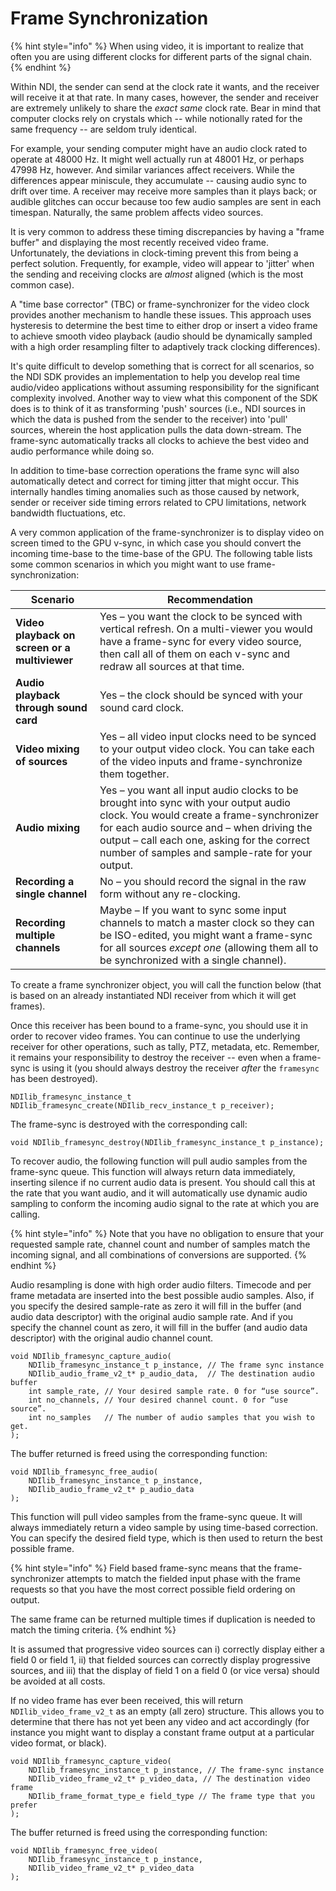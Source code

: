 # Frame Synchronization

{% hint style="info" %}
When using video, it is important to realize that often you are using different clocks for different parts of the signal chain.
{% endhint %}

Within NDI, the sender can send at the clock rate it wants, and the receiver will receive it at that rate. In many cases, however, the sender and receiver are extremely unlikely to share the _exact same_ clock rate. Bear in mind that computer clocks rely on crystals which -- while notionally rated for the same frequency -- are seldom truly identical.

For example, your sending computer might have an audio clock rated to operate at 48000 Hz. It might well actually run at 48001 Hz, or perhaps 47998 Hz, however. And similar variances affect receivers. While the differences appear miniscule, they accumulate -- causing audio sync to drift over time. A receiver may receive more samples than it plays back; or audible glitches can occur because too few audio samples are sent in each timespan. Naturally, the same problem affects video sources.

It is very common to address these timing discrepancies by having a "frame buffer" and displaying the most recently received video frame. Unfortunately, the deviations in clock-timing prevent this from being a perfect solution. Frequently, for example, video will appear to 'jitter' when the sending and receiving clocks are _almost_ aligned (which is the most common case).

A "time base corrector" (TBC) or frame-synchronizer for the video clock provides another mechanism to handle these issues. This approach uses hysteresis to determine the best time to either drop or insert a video frame to achieve smooth video playback (audio should be dynamically sampled with a high order resampling filter to adaptively track clocking differences).

It's quite difficult to develop something that is correct for all scenarios, so the NDI SDK provides an implementation to help you develop real time audio/video applications without assuming responsibility for the significant complexity involved. Another way to view what this component of the SDK does is to think of it as transforming 'push' sources (i.e., NDI sources in which the data is pushed from the sender to the receiver) into 'pull' sources, wherein the host application pulls the data down-stream. The frame-sync automatically tracks all clocks to achieve the best video and audio performance while doing so.

In addition to time-base correction operations the frame sync will also automatically detect and correct for timing jitter that might occur. This internally handles timing anomalies such as those caused by network, sender or receiver side timing errors related to CPU limitations, network bandwidth fluctuations, etc.

A very common application of the frame-synchronizer is to display video on screen timed to the GPU v-sync, in which case you should convert the incoming time-base to the time-base of the GPU. The following table lists some common scenarios in which you might want to use frame-synchronization:

| Scenario                                      | Recommendation                                                                                                                                                                                                                                                                   |
| --------------------------------------------- | -------------------------------------------------------------------------------------------------------------------------------------------------------------------------------------------------------------------------------------------------------------------------------- |
| **Video playback on screen or a multiviewer** | Yes – you want the clock to be synced with vertical refresh. On a multi-viewer you would have a frame-sync for every video source, then call all of them on each v-sync and redraw all sources at that time.                                                                     |
| **Audio playback through sound card**         | Yes – the clock should be synced with your sound card clock.                                                                                                                                                                                                                     |
| **Video mixing of sources**                   | Yes – all video input clocks need to be synced to your output video clock. You can take each of the video inputs and frame-synchronize them together.                                                                                                                            |
| **Audio mixing**                              | Yes – you want all input audio clocks to be brought into sync with your output audio clock. You would create a frame-synchronizer for each audio source and – when driving the output – call each one, asking for the correct number of samples and sample-rate for your output. |
| **Recording a single channel**                | No – you should record the signal in the raw form without any re-clocking.                                                                                                                                                                                                       |
| **Recording multiple channels**               | Maybe – If you want to sync some input channels to match a master clock so they can be ISO-edited, you might want a frame-sync for all sources _except one_ (allowing them all to be synchronized with a single channel).                                                        |

To create a frame synchronizer object, you will call the function below (that is based on an already instantiated NDI receiver from which it will get frames).

Once this receiver has been bound to a frame-sync, you should use it in order to recover video frames. You can continue to use the underlying receiver for other operations, such as tally, PTZ, metadata, etc. Remember, it remains your responsibility to destroy the receiver -- even when a frame-sync is using it (you should always destroy the receiver _after_ the `framesync` has been destroyed).

`NDIlib_framesync_instance_t NDIlib_framesync_create(NDIlib_recv_instance_t p_receiver);`

The frame-sync is destroyed with the corresponding call:

`void NDIlib_framesync_destroy(NDIlib_framesync_instance_t p_instance);`

To recover audio, the following function will pull audio samples from the frame-sync queue. This function will always return data immediately, inserting silence if no current audio data is present. You should call this at the rate that you want audio, and it will automatically use dynamic audio sampling to conform the incoming audio signal to the rate at which you are calling.

{% hint style="info" %}
Note that you have no obligation to ensure that your requested sample rate, channel count and number of samples match the incoming signal, and all combinations of conversions are supported.
{% endhint %}

Audio resampling is done with high order audio filters. Timecode and per frame metadata are inserted into the best possible audio samples. Also, if you specify the desired sample-rate as zero it will fill in the buffer (and audio data descriptor) with the original audio sample rate. And if you specify the channel count as zero, it will fill in the buffer (and audio data descriptor) with the original audio channel count.



```
void NDIlib_framesync_capture_audio(
    NDIlib_framesync_instance_t p_instance, // The frame sync instance
    NDIlib_audio_frame_v2_t* p_audio_data,  // The destination audio buffer
    int sample_rate, // Your desired sample rate. 0 for “use source”.
    int no_channels, // Your desired channel count. 0 for “use source”.
    int no_samples   // The number of audio samples that you wish to get.
);
```



The buffer returned is freed using the corresponding function:

```
void NDIlib_framesync_free_audio(
    NDIlib_framesync_instance_t p_instance,
    NDIlib_audio_frame_v2_t* p_audio_data
);
```

This function will pull video samples from the frame-sync queue. It will always immediately return a video sample by using time-based correction. You can specify the desired field type, which is then used to return the best possible frame.

{% hint style="info" %}
Field based frame-sync means that the frame-synchronizer attempts to match the fielded input phase with the frame requests so that you have the most correct possible field ordering on output.

The same frame can be returned multiple times if duplication is needed to match the timing criteria.
{% endhint %}



It is assumed that progressive video sources can i) correctly display either a field 0 or field 1, ii) that fielded sources can correctly display progressive sources, and iii) that the display of field 1 on a field 0 (or vice versa) should be avoided at all costs.

If no video frame has ever been received, this will return `NDIlib_video_frame_v2_t` as an empty (all zero) structure. This allows you to determine that there has not yet been any video and act accordingly (for instance you might want to display a constant frame output at a particular video format, or black).

```
void NDIlib_framesync_capture_video(
    NDIlib_framesync_instance_t p_instance, // The frame-sync instance
    NDIlib_video_frame_v2_t* p_video_data, // The destination video frame
    NDIlib_frame_format_type_e field_type // The frame type that you prefer
);
```

The buffer returned is freed using the corresponding function:

```
void NDIlib_framesync_free_video(
    NDIlib_framesync_instance_t p_instance,
    NDIlib_video_frame_v2_t* p_video_data
);
```



